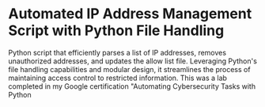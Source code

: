 # Automated IP Address Management Script with Python File Handling
Python script that efficiently parses a list of IP addresses, removes unauthorized addresses, and updates the allow list file. Leveraging Python's file handling capabilities and modular design, it streamlines the process of maintaining access control to restricted information.
This was a lab completed in my Google certification "Automating Cybersecurity Tasks with Python
